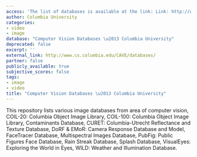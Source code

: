 ```yaml
---
access: 'The list of databases is available at the link: Link: http://www.cs.columbia.edu/CAVE/databases/'
author: Columbia University
categories:
- video
- image
database: "Computer Vision Databases \u2013 Columbia University"
deprecated: false
excerpt: ''
external_link: http://www.cs.columbia.edu/CAVE/databases/
partner: false
publicly_available: true
subjective_scores: false
tags:
- image
- video
title: "Computer Vision Databases \u2013 Columbia University"
---
```


This repository lists various image databases from area of computer vision, COIL-20: Columbia Object Image Library, COIL-100: Columbia Object Image Library, Contaminants Database, CURET: Columbia-Utrecht Reflectance and Texture Database, DoRF & EMoR: Camera Response Database and Model, FaceTracer Database, Multispectral Images Database, PubFig: Public Figures Face Database, Rain Streak Database, Splash Database, VisualEyes: Exploring the World in Eyes, WILD: Weather and Illumination Database.